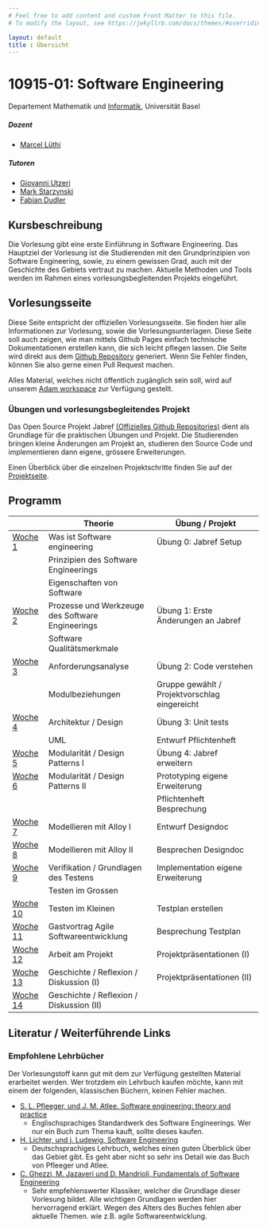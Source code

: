 ```yaml
---
# Feel free to add content and custom Front Matter to this file.
# To modify the layout, see https://jekyllrb.com/docs/themes/#overriding-theme-defaults

layout: default
title : Übersicht
---
```


# 10915-01: Software Engineering

Departement Mathematik und [Informatik](http://informatik.unibas.ch/), Universität Basel


##### Dozent
* [Marcel Lüthi](mailto:marcel.luethi@unibas.ch)

##### Tutoren

* [Giovanni Utzeri](mailto:giovanni.utzeri@unibas.ch)
* [Mark Starzynski](mailto:mark.starzynski@unibas.ch)
* [Fabian Dudler](mailto:fabian.dudler@unibas.ch)


## Kursbeschreibung

Die Vorlesung gibt eine erste Einführung in Software Engineering.
Das Hauptziel der Vorlesung ist die Studierenden mit den Grundprinzipien von Software Engineering, sowie, zu einem gewissen Grad, auch mit der Geschichte des Gebiets vertraut zu machen.
Aktuelle Methoden und Tools werden im Rahmen eines vorlesungsbegleitenden Projekts eingeführt.

## Vorlesungsseite

Diese Seite entspricht der offiziellen Vorlesungsseite. Sie finden hier alle Informationen zur Vorlesung, sowie die Vorlesungsunterlagen.
Diese Seite soll auch zeigen, wie man mittels Github Pages einfach technische Dokumentationen erstellen kann, die sich leicht pflegen lassen. Die Seite wird direkt aus dem [Github Repository](https://github.com/unibas-marcelluethi/software-engineering) generiert. Wenn Sie Fehler finden, können Sie also gerne einen Pull Request machen. 

Alles Material, welches nicht öffentlich zugänglich sein soll, wird auf unserem [Adam workspace](https://adam.unibas.ch/ilias.php?baseClass=ilrepositorygui&ref_id=1738211) zur Verfügung gestellt.



### Übungen und vorlesungsbegleitendes Projekt

Das Open Source Projekt Jabref [(Offizielles Github Repositories)](https://github.com/jabref/jabref) dient als Grundlage für die praktischen
Übungen und Projekt. Die Studierenden bringen kleine Änderungen am Projekt an, studieren den Source Code und implementieren dann eigene, grössere Erweiterungen.

Einen Überblick über die einzelnen Projektschritte finden Sie auf der [Projektseite](project/project-summary.html).

## Programm

|  | Theorie | Übung / Projekt 
|------| ----- | --------- |
|[Woche 1](./underconstruction) | Was ist Software engineering  | Übung 0: Jabref Setup | 
|    | Prinzipien des Software Engineerings | |
|    | Eigenschaften von Software | | 
|[Woche 2](./underconstruction) | Prozesse und Werkzeuge des Software Engineerings| Übung 1: Erste Änderungen an Jabref |
|    |  Software Qualitätsmerkmale | | 
|[Woche 3](./underconstruction) | Anforderungsanalyse  | Übung 2: Code verstehen | 
|    | Modulbeziehungen | Gruppe gewählt / Projektvorschlag eingereicht | 
|[Woche 4](./underconstruction) | Architektur / Design | Übung 3: Unit tests | 
|    | UML | Entwurf Pflichtenheft | 
|[Woche 5](./underconstruction) | Modularität / Design Patterns I | Übung 4: Jabref erweitern  | 
|[Woche 6](./underconstruction)   | Modularität / Design Patterns II   | Prototyping eigene Erweiterung | 
|         |    |   Pflichtenheft Besprechung |
|[Woche 7](./underconstruction) | Modellieren mit Alloy I | Entwurf Designdoc |
|[Woche 8](./underconstruction) | Modellieren mit Alloy II | Besprechen Designdoc  |
|[Woche 9](./underconstruction) | Verifikation / Grundlagen des Testens | Implementation eigene Erweiterung|
|                       | Testen im Grossen | | 
| [Woche 10](./underconstruction) | Testen im Kleinen   | Testplan erstellen|
| [Woche 11](./underconstruction)    | Gastvortrag Agile Softwareentwicklung  | Besprechung Testplan |
| [Woche 12](./underconstruction)|  Arbeit am Projekt | Projektpräsentationen (I)  |
| [Woche 13](./underconstruction) | Geschichte / Reflexion / Diskussion (I) | Projektpräsentationen (II)|
| [Woche 14](./underconstruction) | Geschichte / Reflexion / Diskussion (II) |  |


## Literatur / Weiterführende Links

### Empfohlene Lehrbücher

Der Vorlesungstoff kann gut mit dem zur Verfügung gestellten Material erarbeitet werden.
Wer trotzdem ein Lehrbuch kaufen möchte, kann mit einem der folgenden, klassischen Büchern, keinen Fehler machen. 

* [S. L. Pfleeger, und J. M. Atlee. Software engineering: theory and practice](https://www.pearson.com/us/higher-education/program/Pfleeger-Pfleeger-Software-Engineering-4-4th-Edition/PGM58925.html)
    * Englischsprachiges Standardwerk des Software Engineerings. Wer nur ein Buch zum Thema kauft, sollte dieses kaufen. 
* [H. Lichter, und j. Ludewig, Software Engineering](https://www.swc.rwth-aachen.de/se_buch/zweiteAuflage/)
    * Deutschsprachiges Lehrbuch, welches einen guten Überblick über das Gebiet gibt. Es geht aber nicht so sehr ins Detail wie das Buch von Pfleeger und Atlee.
* [C. Ghezzi, M. Jazayeri und D. Mandrioli, Fundamentals of Software Engineering](https://www.pearson.com/us/higher-education/program/Ghezzi-Fundamentals-of-Software-Engineering-2nd-Edition/PGM13112.html)
    * Sehr empfehlenswerter Klassiker, welcher die Grundlage dieser Vorlesung bildet. Alle wichtigen Grundlagen werden hier hervorragend erklärt. Wegen des Alters des Buches fehlen aber aktuelle Themen. wie z.B. agile Softwareentwicklung.